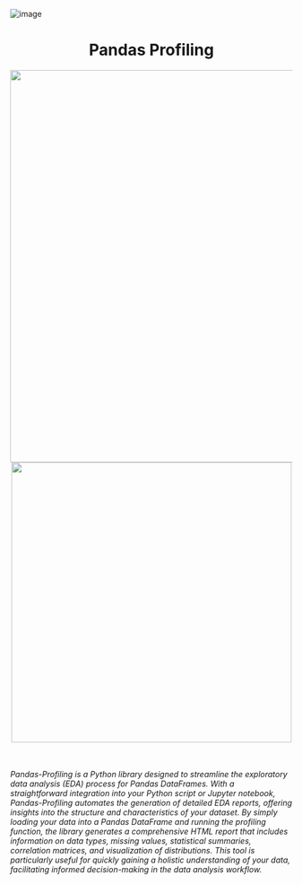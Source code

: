 ![image](https://github.com/drshahizan/Python_EDA/assets/146742288/0235f5c9-4b84-4f61-bf1d-8b56fef101d4)<div align="center">
  
  <h1>Pandas Profiling</h1>
   <img src="https://github.com/drshahizan/Python_EDA/blob/main/assignment/hpdp/BERUK/case_study2b/Pandas-Profiling.png" width="700px"/>
   <img src="[https://github.com/drshahizan/Python_EDA/blob/4871d9e0bbcfc53b0ef7ae24f80d8fdbf7776bcb/assignment/hpdp/BERUK/case_study2c/img/dtale.png](https://github.com/drshahizan/Python_EDA/blob/main/assignment/hpdp/BERUK/case_study2b/Pandas-Profiling.png)" width=500>
   
</div>
  <br><br>

  *Pandas-Profiling is a Python library designed to streamline the exploratory data analysis (EDA) process for Pandas DataFrames. With a straightforward integration into your Python script or Jupyter notebook, Pandas-Profiling automates the generation of detailed EDA reports, offering insights into the structure and characteristics of your dataset. By simply loading your data into a Pandas DataFrame and running the profiling function, the library generates a comprehensive HTML report that includes information on data types, missing values, statistical summaries, correlation matrices, and visualization of distributions. This tool is particularly useful for quickly gaining a holistic understanding of your data, facilitating informed decision-making in the data analysis workflow.*
